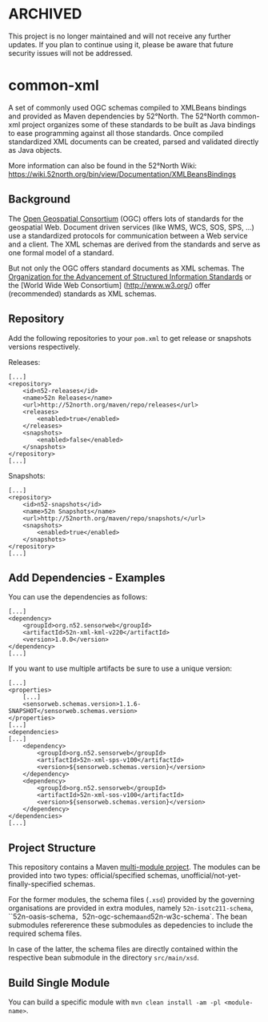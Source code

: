 # ARCHIVED

This project is no longer maintained and will not receive any further updates. If you plan to continue using it, please be aware that future security issues will not be addressed.

# common-xml

A set of commonly used OGC schemas compiled to XMLBeans bindings and provided as Maven dependencies by 52°North. The 52°North common-xml project organizes some of these standards to be built as Java bindings to ease programming against all those standards. Once compiled standardized XML documents can be created, parsed and validated directly as Java objects.

More information can also be found in the 52°North Wiki: https://wiki.52north.org/bin/view/Documentation/XMLBeansBindings

## Background

The [Open Geospatial Consortium](http://opengeospatial.org) (OGC) offers lots of standards for the 
geospatial Web. Document driven services (like WMS, WCS, SOS, SPS, ...) use a standardized protocols
for communication between a Web service and a client. The XML schemas are derived from the standards 
and serve as one formal model of a standard.

But not only the OGC offers standard documents as XML schemas. The [Organization for the Advancement 
of Structured Information Standards](https://www.oasis-open.org/) or the [World Wide Web Consortium]
(http://www.w3.org/) offer (recommended) standards as XML schemas.


## Repository

Add the following repositories to your `pom.xml` to get release or snapshots versions respectively.

Releases:

```
[...]
<repository>
	<id>n52-releases</id>
	<name>52n Releases</name>
	<url>http://52north.org/maven/repo/releases</url>
	<releases>
		<enabled>true</enabled>
	</releases>
	<snapshots>
		<enabled>false</enabled>
	</snapshots>
</repository>
[...]
```

Snapshots:
```
[...]
<repository>
	<id>n52-snapshots</id>
	<name>52n Snapshots</name>
	<url>http://52north.org/maven/repo/snapshots/</url>
	<snapshots>
		<enabled>true</enabled>
	</snapshots>
</repository>
[...]
```

## Add Dependencies - Examples

You can use the dependencies as follows:
```
[...]
<dependency>
	<groupId>org.n52.sensorweb</groupId>
	<artifactId>52n-xml-kml-v220</artifactId>
	<version>1.0.0</version>
</dependency>
[...]
```

If you want to use multiple artifacts be sure to use a unique version:

```
[...]
<properties>
	[...]
	<sensorweb.schemas.version>1.1.6-SNAPSHOT</sensorweb.schemas.version>
</properties>
[...]
<dependencies>
[...]
	<dependency>
		<groupId>org.n52.sensorweb</groupId>
		<artifactId>52n-xml-sps-v100</artifactId>
		<version>${sensorweb.schemas.version}</version>
	</dependency>
	<dependency>
		<groupId>org.n52.sensorweb</groupId>
		<artifactId>52n-xml-sos-v100</artifactId>
		<version>${sensorweb.schemas.version}</version>
	</dependency>
</dependencies>
[...]

```

## Project Structure

This repository contains a Maven [multi-module project](http://maven.apache.org/guides/mini/guide-multiple-modules.html). The modules can be provided into two types: official/specified schemas, unofficial/not-yet-finally-specified schemas.

For the former modules, the schema files (`.xsd`) provided by the governing organisations are provided in extra modules, namely ``52n-isotc211-schema``, ``52n-oasis-schema`, `52n-ogc-schema` and `52n-w3c-schema`. The bean submodules refererence these submodules as depedencies to include the required schema files.

In case of the latter, the schema files are directly contained within the respective bean submodule in the directory `src/main/xsd`.

## Build Single Module

You can build a specific module with ``mvn clean install -am -pl <module-name>``.
